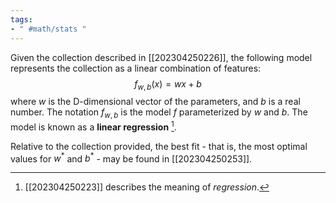 ```yaml
---
tags:
- " #math/stats "
---
```


Given the collection described in [[202304250226]], the following model represents the collection as a linear combination of features: $$f_{w,b}(x)=wx+b$$where $w$ is the D-dimensional vector of the parameters, and $b$ is a real number. The notation $f_{w,b}$ is the model $f$ parameterized by $w$ and $b$. The model is known as a **linear regression** [^1]. <!--SR:!2024-04-08,215,290-->

Relative to the collection provided, the best fit - that is, the most optimal values for $w^*$ and $b^*$ - may be found in [[202304250253]].


[^1]: [[202304250223]] describes the meaning of *regression*.